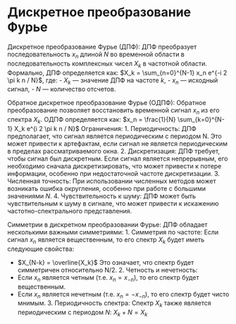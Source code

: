 # Дискретное преобразование Фурье

Дискретное преобразование Фурье (ДПФ):
ДПФ преобразует последовательность $x_n$ длиной $N$ во временной области в последовательность комплексных чисел $X_k$ в частотной области. Формально, ДПФ определяется как:
$X_k = \sum_{n=0}^{N-1} x_n e^{-i 2 \pi k n / N}$, где:
\- $X_k$ — значение ДПФ на частоте $k$,
\- $x_n$ — исходный сигнал,
\- $N$ — количество отсчетов.

Обратное дискретное преобразование Фурье (ОДПФ):
Обратное преобразование позволяет восстановить временной сигнал $x_n$ из его спектра $X_k$. ОДПФ определяется как:
$x_n = \frac{1}{N} \sum_{k=0}^{N-1} X_k e^{i 2 \pi k n / N}$
Ограничения:
1\. Периодичность: ДПФ предполагает, что сигнал является периодическим с периодом N. Это может привести к артефактам, если сигнал не является периодическим в пределах рассматриваемого окна.
2\. Дискретизация: ДПФ требует, чтобы сигнал был дискретным. Если сигнал является непрерывным, его необходимо сначала дискретизировать, что может привести к потере информации, особенно при недостаточной частоте дискретизации.
3\. Численная точность: При использовании численных методов может возникать ошибка округления, особенно при работе с большими значениями $N$.
4\. Чувствительность к шуму: ДПФ может быть чувствительным к шуму в сигнале, что может привести к искажению частотно-спектрального представления.

Симметрии в дискретном преобразовании Фурье:
ДПФ обладает несколькими важными симметриями:
1\. Симметрия по частоте: Если сигнал $x_n$ является вещественным, то его спектр $X_k$ будет иметь следующие свойства:

- $X_{N-k} = \overline{X_k}$
  Это означает, что спектр будет симметричен относительно N/2.
  2\. Четность и нечетность:
- Если $x_n$ является четным (т.е. $x_n = x_{-n}$), то его спектр будет вещественным.
- Если $x_n$ является нечетным (т.е. $x_n = -x_{-n}$), то его спектр будет чисто мнимым.
  3\. Периодичность спектра: Спектр $X_k$ также является периодическим с периодом $N$:
  $X_k + N = X_k$
